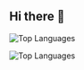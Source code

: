 ## Hi there 👋

<!--
**Mohammad-Sayyad/Mohammad-Sayyad** is a ✨ _special_ ✨ repository because its `README.md` (this file) appears on your GitHub profile.

Here are some ideas to get you started:

- 🔭 I’m currently working on ...
- 🌱 I’m currently learning ...
- 👯 I’m looking to collaborate on ...
- 🤔 I’m looking for help with ...
- 💬 Ask me about ...
- 📫 How to reach me: ...
- 😄 Pronouns: ...
- ⚡ Fun fact: ...
-->



![Top Languages](https://github-readme-stats.vercel.app/api/top-langs/?username=Mohammad-Sayyad&layout=compact&theme=radical)

![Top Languages](https://github-readme-stats.vercel.app/api/top-langs/?username=Mohammad-Sayyad&layout=compact&theme=radical)
